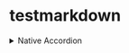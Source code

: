 # testmarkdown

<details>
 <summary>Native Accordion</summary>
```
<details>
 <summary>Native Accordion</summary>
  ...this is hidden, collapsable content...
</details>
```
</details>


